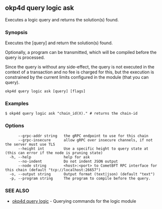 ## okp4d query logic ask

Executes a logic query and returns the solution(s) found.

### Synopsis

Executes the [query] and return the solution(s) found.

Optionally, a program can be transmitted, which will be compiled before the query is processed.

Since the query is without any side-effect, the query is not executed in the context of a transaction and no fee
is charged for this, but the execution is constrained by the current limits configured in the module (that you can
query).

```
okp4d query logic ask [query] [flags]
```

### Examples

```
$ okp4d query logic ask "chain_id(X)." # returns the chain-id
```

### Options

```
      --grpc-addr string   the gRPC endpoint to use for this chain
      --grpc-insecure      allow gRPC over insecure channels, if not the server must use TLS
      --height int         Use a specific height to query state at (this can error if the node is pruning state)
  -h, --help               help for ask
      --no-indent          Do not indent JSON output
      --node string        <host>:<port> to CometBFT RPC interface for this chain (default "tcp://localhost:26657")
  -o, --output string      Output format (text|json) (default "text")
  -p, --program string     The program to compile before the query.
```

### SEE ALSO

* [okp4d query logic](okp4d_query_logic.md)	 - Querying commands for the logic module
